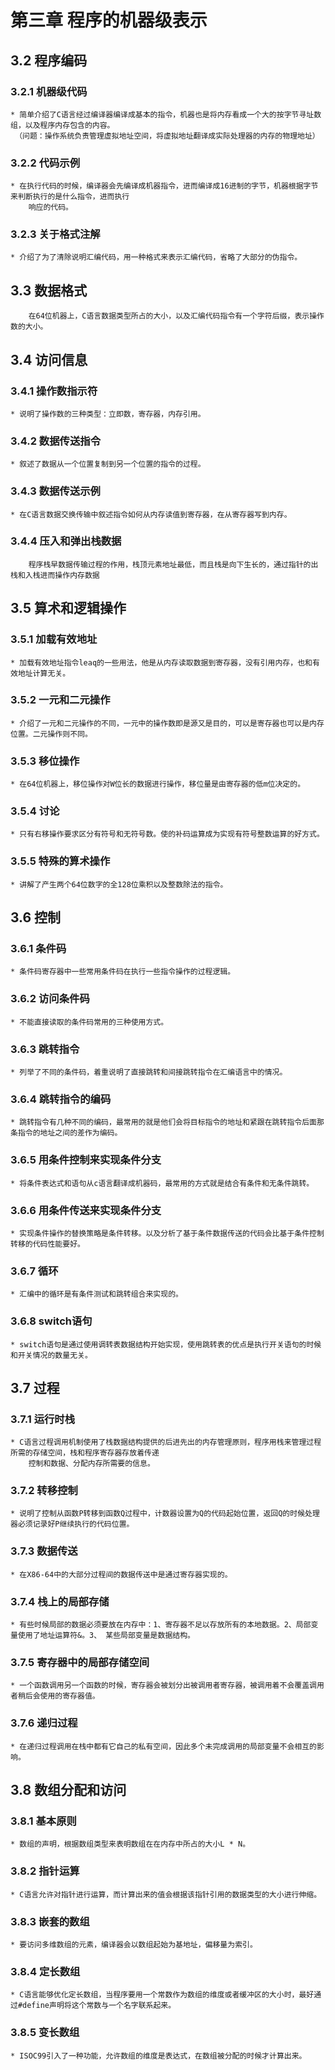 # 第三章 程序的机器级表示
## 3.2 程序编码
### 3.2.1 机器级代码
	* 简单介绍了C语言经过编译器编译成基本的指令，机器也是将内存看成一个大的按字节寻址数组，以及程序内存包含的内容。
	 （问题：操作系统负责管理虚拟地址空间，将虚拟地址翻译成实际处理器的内存的物理地址）
### 3.2.2 代码示例
	* 在执行代码的时候，编译器会先编译成机器指令，进而编译成16进制的字节，机器根据字节来判断执行的是什么指令，进而执行
		响应的代码。
### 3.2.3 关于格式注解
	* 介绍了为了清除说明汇编代码，用一种格式来表示汇编代码，省略了大部分的伪指令。	
## 3.3 数据格式
		在64位机器上，C语言数据类型所占的大小，以及汇编代码指令有一个字符后缀，表示操作数的大小。
## 3.4 访问信息	
### 3.4.1 操作数指示符
	* 说明了操作数的三种类型：立即数，寄存器，内存引用。
### 3.4.2 数据传送指令
	* 叙述了数据从一个位置复制到另一个位置的指令的过程。	
### 3.4.3 数据传送示例	
	* 在C语言数据交换传输中叙述指令如何从内存读值到寄存器，在从寄存器写到内存。
### 3.4.4 压入和弹出栈数据	
		程序栈早数据传输过程的作用，栈顶元素地址最低，而且栈是向下生长的，通过指针的出栈和入栈进而操作内存数据
## 3.5 算术和逻辑操作
### 3.5.1 加载有效地址
	* 加载有效地址指令leaq的一些用法，他是从内存读取数据到寄存器，没有引用内存，也和有效地址计算无关。
### 3.5.2 一元和二元操作
	* 介绍了一元和二元操作的不同，一元中的操作数即是源又是目的，可以是寄存器也可以是内存位置。二元操作则不同。
### 3.5.3 移位操作
	* 在64位机器上，移位操作对W位长的数据进行操作，移位量是由寄存器的低m位决定的。
### 3.5.4 讨论
	* 只有右移操作要求区分有符号和无符号数。使的补码运算成为实现有符号整数运算的好方式。
### 3.5.5 特殊的算术操作
	* 讲解了产生两个64位数字的全128位乘积以及整数除法的指令。	
## 3.6 控制	
### 3.6.1 条件码
	* 条件码寄存器中一些常用条件码在执行一些指令操作的过程逻辑。
### 3.6.2 访问条件码
	* 不能直接读取的条件码常用的三种使用方式。
### 3.6.3 跳转指令
	* 列举了不同的条件码，着重说明了直接跳转和间接跳转指令在汇编语言中的情况。
### 3.6.4 跳转指令的编码
	* 跳转指令有几种不同的编码，最常用的就是他们会将目标指令的地址和紧跟在跳转指令后面那条指令的地址之间的差作为编码。
### 3.6.5 用条件控制来实现条件分支
	* 将条件表达式和语句从c语言翻译成机器码，最常用的方式就是结合有条件和无条件跳转。
### 3.6.6 用条件传送来实现条件分支
	* 实现条件操作的替换策略是条件转移。以及分析了基于条件数据传送的代码会比基于条件控制转移的代码性能要好。
### 3.6.7 循环
	* 汇编中的循环是有条件测试和跳转组合来实现的。
### 3.6.8 switch语句
	* switch语句是通过使用调转表数据结构开始实现，使用跳转表的优点是执行开关语句的时候和开关情况的数量无关。
## 3.7 过程
### 3.7.1 运行时栈
    * C语言过程调用机制使用了栈数据结构提供的后进先出的内存管理原则，程序用栈来管理过程所需的存储空间，栈和程序寄存器存放着传递
    	控制和数据、分配内存所需要的信息。	
### 3.7.2 转移控制
    * 说明了控制从函数P转移到函数Q过程中，计数器设置为Q的代码起始位置，返回Q的时候处理器必须记录好P继续执行的代码位置。
### 3.7.3 数据传送
    * 在X86-64中的大部分过程间的数据传送中是通过寄存器实现的。
### 3.7.4 栈上的局部存储
    * 有些时候局部的数据必须要放在内存中：1、寄存器不足以存放所有的本地数据。2、局部变量使用了地址运算符&。3、 某些局部变量是数据结构。
### 3.7.5 寄存器中的局部存储空间
    * 一个函数调用另一个函数的时候，寄存器会被划分出被调用者寄存器，被调用着不会覆盖调用者稍后会使用的寄存器值。
### 3.7.6 递归过程
    * 在递归过程调用在栈中都有它自己的私有空间，因此多个未完成调用的局部变量不会相互的影响。
## 3.8 数组分配和访问
### 3.8.1 基本原则
	* 数组的声明，根据数组类型来表明数组在在内存中所占的大小L * N。
### 3.8.2 指针运算
	* C语言允许对指针进行运算，而计算出来的值会根据该指针引用的数据类型的大小进行伸缩。
### 3.8.3 嵌套的数组
	* 要访问多维数组的元素，编译器会以数组起始为基地址，偏移量为索引。
### 3.8.4 定长数组
	* C语言能够优化定长数组，当程序要用一个常数作为数组的维度或者缓冲区的大小时，最好通过#define声明将这个常数与一个名字联系起来。
### 3.8.5 变长数组
	* ISOC99引入了一种功能，允许数组的维度是表达式，在数组被分配的时候才计算出来。


